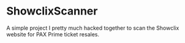 ShowclixScanner
===============

A simple project I pretty much hacked together to scan the Showclix website for PAX Prime ticket resales.
